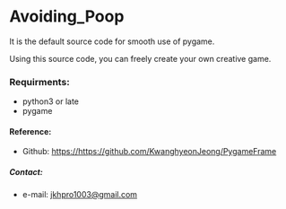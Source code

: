 # Avoiding_Poop

It is the default source code for smooth use of pygame.

Using this source code, you can freely create your own creative game.

### **Requirments:**
- python3 or late
- pygame
  
#### Reference:
  * Github: <https://https://github.com/KwanghyeonJeong/PygameFrame>
  
##### Contact:
  * e-mail: <jkhpro1003@gmail.com>
